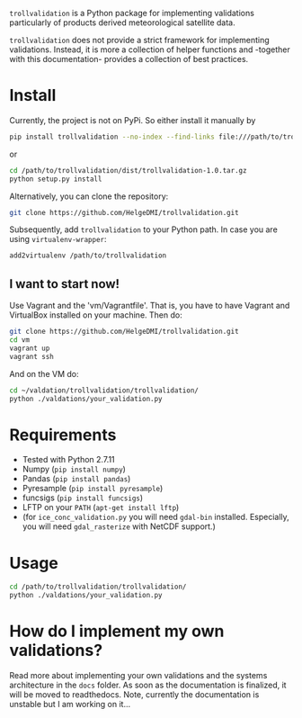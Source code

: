 `trollvalidation` is a Python package for implementing validations particularly of products derived meteorological satellite data.

`trollvalidation` does not provide a strict framework for implementing validations. Instead, it is more a collection of helper functions and -together with this documentation- provides a collection of best practices.



# Install


Currently, the project is not on PyPi. So either install it manually by


```bash
pip install trollvalidation --no-index --find-links file:///path/to/trollvalidation/dist/trollvalidation-1.0.tar.gz
```
or
```bash
cd /path/to/trollvalidation/dist/trollvalidation-1.0.tar.gz
python setup.py install
```


Alternatively, you can clone the repository:


```bash
git clone https://github.com/HelgeDMI/trollvalidation.git

```

Subsequently, add `trollvalidation` to your Python path. In case you are using `virtualenv-wrapper`:

```bash
add2virtualenv /path/to/trollvalidation
```

## I want to start now!

Use Vagrant and the 'vm/Vagrantfile'. That is, you have to have Vagrant and VirtualBox installed on your machine. Then do:

```bash
git clone https://github.com/HelgeDMI/trollvalidation.git
cd vm
vagrant up
vagrant ssh
```

And on the VM do:

```bash
cd ~/valdation/trollvalidation/trollvalidation/
python ./valdations/your_validation.py
```


Requirements
============

  * Tested with Python 2.7.11
  * Numpy (`pip install numpy`)
  * Pandas (`pip install pandas`)
  * Pyresample (`pip install pyresample`)
  * funcsigs (`pip install funcsigs`)
  * LFTP on your `PATH` (`apt-get install lftp`)
  * (for `ice_conc_validation.py` you will need `gdal-bin` installed.
  Especially, you will need `gdal_rasterize` with NetCDF support.)



Usage
=====

```bash
cd /path/to/trollvalidation/trollvalidation/
python ./valdations/your_validation.py
```


How do I implement my own validations?
======================================

Read more about implementing your own validations and the systems architecture in the `docs` folder. As soon as the documentation is finalized, it will be moved to readthedocs. Note, currently the documentation is unstable but I am working on it...

